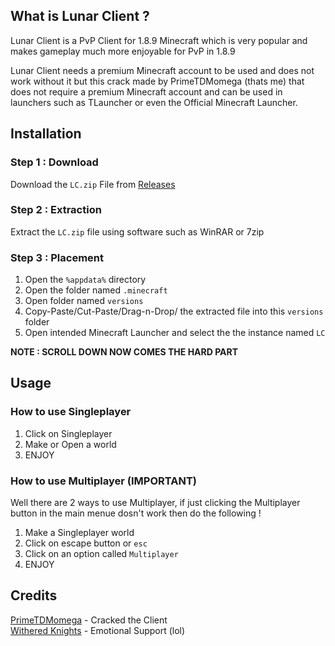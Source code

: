 ## What is Lunar Client ?
Lunar Client is a PvP Client for 1.8.9 Minecraft which is very popular and makes gameplay much more enjoyable for PvP in 1.8.9

Lunar Client needs a premium Minecraft account to be used and does not work without it but this crack made by PrimeTDMomega (thats me) that does not require a premium Minecraft account and can be used in launchers such as TLauncher or even the Official Minecraft Launcher.

## Installation 

### Step 1 : Download
 Download the `LC.zip` File from [Releases](https://github.com/PrimeTDMomega/lunarCrack/releases/tag/1.0)
 ### Step 2 : Extraction
 Extract the `LC.zip` file using software such as WinRAR or 7zip
 ### Step 3 : Placement

 1. Open the `%appdata%` directory 
 2. Open the folder named `.minecraft`
 3. Open folder named `versions`
 4. Copy-Paste/Cut-Paste/Drag-n-Drop/ the extracted file into this `versions` folder
 5. Open intended Minecraft Launcher and select the the instance named `LC`
 
 **NOTE : SCROLL DOWN NOW COMES THE HARD PART**

## Usage 
### How to use Singleplayer

 1. Click on Singleplayer
 2. Make or Open a world
 3. ENJOY 

### How to use Multiplayer (IMPORTANT)
Well there are 2 ways to use Multiplayer, if just clicking the Multiplayer button in the main menue dosn't work then do the following !
 1. Make a Singleplayer world
 2. Click on escape button or `esc`
 3. Click on an option called `Multiplayer`
 4. ENJOY

## Credits
[PrimeTDMomega](https://github.com/PrimeTDMomega/) - Cracked the Client
<br>
[Withered Knights](https://dsc.gg/witheredknights) - Emotional Support (lol)
